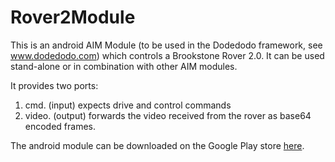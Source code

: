 # Rover2Module

This is an android AIM Module (to be used in the Dodedodo framework, see www.dodedodo.com) which controls a Brookstone Rover 2.0. It can be used stand-alone or in combination with other AIM modules.

It provides two ports:

1. cmd. (input) expects drive and control commands
2. video. (output) forwards the video received from the rover as base64 encoded frames.

The android module can be downloaded on the Google Play store [here]().